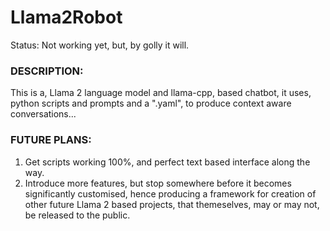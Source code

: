 # Llama2Robot
Status: Not working yet, but, by golly it will.

### DESCRIPTION:
This is a, Llama 2 language model and llama-cpp, based chatbot, it uses, python scripts and prompts and a ".yaml", to produce context aware conversations...

### FUTURE PLANS:
1) Get scripts working 100%, and perfect text based interface along the way.
2) Introduce more features, but stop somewhere before it becomes significantly customised, hence producing a framework for creation of other future Llama 2 based projects, that themeselves, may or may not, be released to the public. 




